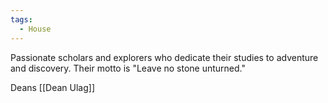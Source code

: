 ```yaml
---
tags:
  - House
---
```

Passionate scholars and explorers who dedicate their studies to adventure and discovery. 
Their motto is "Leave no stone unturned."

Deans
[[Dean Ulag]]